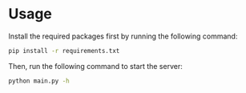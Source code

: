 # Usage

Install the required packages first by running the following command:

```bash
pip install -r requirements.txt
```

Then, run the following command to start the server:

```bash
python main.py -h
```
